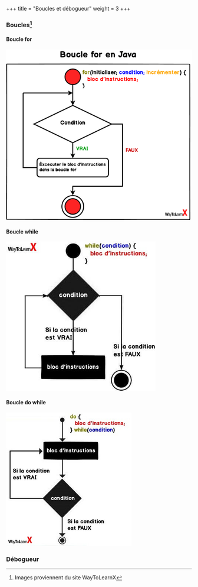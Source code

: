+++
title = "Boucles et débogueur"
weight = 3
+++


### Boucles[^1]

#### Boucle for

![For](./boucle-for.png?width=35vw)


#### Boucle while

![while](./boucle-while.jpg?width=35vw)


#### Boucle do while

![do while](./boucle-do-while.jpg?width=35vw)


### Débogueur


[^1]: Images proviennent du site WayToLearnX
